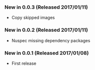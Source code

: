 ### New in 0.0.3 (Released 2017/01/11)
* Copy skipped images

### New in 0.0.2 (Released 2017/01/11)
* Nuspec missing dependency packages

### New in 0.0.1 (Released 2017/01/08)
* First release